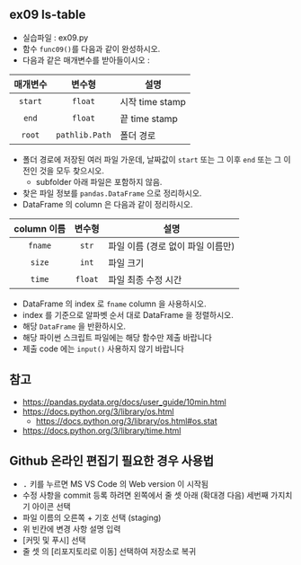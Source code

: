 ## ex09 ls-table
* 실습파일 : ex09.py
* 함수 `func09()`를 다음과 같이 완성하시오.
* 다음과 같은 매개변수를 받아들이시오 :

매개변수 | 변수형 | 설명
:-----:|:-----:|-----
`start` | `float` | 시작 time stamp
`end` | `float` | 끝 time stamp
`root` | `pathlib.Path` | 폴더 경로

* 폴더 경로에 저장된 여러 파일 가운데, 날짜값이 `start` 또는 그 이후 `end` 또는 그 이전인 것을 모두 찾으시오.
    * subfolder 아래 파일은 포함하지 않음.
* 찾은 파일 정보를 `pandas.DataFrame` 으로 정리하시오.
* DataFrame 의 column 은 다음과 같이 정리하시오.

column 이름 | 변수형 | 설명
:-----:|:-----:|-----
`fname` | `str` | 파일 이름 (경로 없이 파일 이름만)
`size` | `int` | 파일 크기
`time` | `float` | 파일 최종 수정 시간

* DataFrame 의 index 로 `fname` column 을 사용하시오.
* index 를 기준으로 알파벳 순서 대로 DataFrame 을 정렬하시오.
* 해당 `DataFrame` 을 반환하시오.
* 해당 파이썬 스크립트 파일에는 해당 함수만 제출 바랍니다
* 제출 code 에는 `input()` 사용하지 않기 바랍니다
## 참고
* https://pandas.pydata.org/docs/user_guide/10min.html
* https://docs.python.org/3/library/os.html
   * https://docs.python.org/3/library/os.html#os.stat
* https://docs.python.org/3/library/time.html
## Github 온라인 편집기 필요한 경우 사용법
* <kbd>.</kbd> 키를 누르면 MS VS Code 의 Web version 이 시작됨
* 수정 사항을 commit 등록 하려면 왼쪽에서 줄 셋 아래 (확대경 다음) 세번째 가지치기 아이콘 선택
* 파일 이름의 오른쪽 + 기호 선택 (staging)
* 위 빈칸에 변경 사항 설명 입력
* [커밋 및 푸시] 선택
* 줄 셋 의 [리포지토리로 이동] 선택하여 저장소로 복귀
